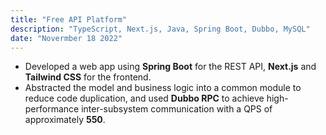 ```yaml
---
title: "Free API Platform"
description: "TypeScript, Next.js, Java, Spring Boot, Dubbo, MySQL"
date: "Novermber 18 2022"
---
```


* Developed a web app using **Spring Boot** for the REST API, **Next.js** and **Tailwind CSS** for the frontend.
* Abstracted the model and business logic into a common module to reduce code duplication, and used **Dubbo RPC** to achieve high-performance inter-subsystem communication with a QPS of approximately **550**.